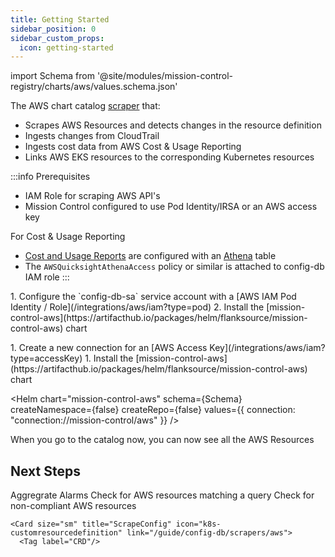 ```yaml
---
title: Getting Started
sidebar_position: 0
sidebar_custom_props:
  icon: getting-started
---
```


import Schema from '@site/modules/mission-control-registry/charts/aws/values.schema.json'

The AWS chart catalog [scraper](/guide/config-db/scrapers/aws) that:

- Scrapes AWS Resources and detects changes in the resource definition
- Ingests changes from CloudTrail
- Ingests cost data from AWS Cost & Usage Reporting
- Links AWS EKS resources to the corresponding Kubernetes resources

:::info Prerequisites

- IAM Role for scraping AWS API's
- Mission Control configured to use Pod Identity/IRSA or an AWS access key

For Cost & Usage Reporting

- [Cost and Usage Reports](https://docs.aws.amazon.com/cur/latest/userguide/what-is-cur.html) are configured with an [Athena](https://docs.aws.amazon.com/cur/latest/userguide/use-athena-cf.html) table
- The `AWSQuicksightAthenaAccess` policy or similar is attached to config-db IAM role
  :::

<Tabs>

<TabItem label="Pod Identity" value="role" default >
1. Configure the `config-db-sa` service account with a [AWS IAM Pod Identity / Role](/integrations/aws/iam?type=pod)
2. Install the  [mission-control-aws](https://artifacthub.io/packages/helm/flanksource/mission-control-aws) chart

<Helm chart="mission-control-aws"
  schema={Schema}
  createNamespace={false}
  createRepo={false}
 />

</TabItem>

<TabItem label="Access Keys" value="keys">
1. Create a new connection for an [AWS Access Key](/integrations/aws/iam?type=accessKey)
1. Install the  [mission-control-aws](https://artifacthub.io/packages/helm/flanksource/mission-control-aws) chart

<Helm chart="mission-control-aws"
schema={Schema}
createNamespace={false}
createRepo={false}
values={{
    connection: "connection://mission-control/aws"
  }}
/>

</TabItem>

</Tabs>

When you go to the catalog now, you can now see all the AWS Resources

<Screenshot img="/img/aws-registry-catalog-scraper.png"/>

## Next Steps

<Cards>

  <Card size="sm" title="AWS Cloudformation" icon="aws-cloudformation">
          <Tag label="relationship"/>
  </Card>

  <Card size="sm" title="AWS Cloudwatch Alarms" icon="aws-cloudwatch" link="/guide/canary-checker/reference/aws-cloudwatch">
  Aggregrate Alarms
        <Tag label="health-check"/>

  </Card>

   <Card size="sm" title="AWS Config" icon="aws-config" link="/guide/canary-checker/reference/aws-config">
      Check for AWS resources matching a query
            <Tag label="health-check"/>

  </Card>
   <Card size="sm" title="AWS Config Rules" icon="aws-config" link="/guide/canary-checker/reference/aws-config-rule">
      Check for non-compliant AWS resources
      <Tag label="health-check"/>
  </Card>

    <Card size="sm" title="ScrapeConfig" icon="k8s-customresourcedefinition" link="/guide/config-db/scrapers/aws">
      <Tag label="CRD"/>

  </Card>
</Cards>
